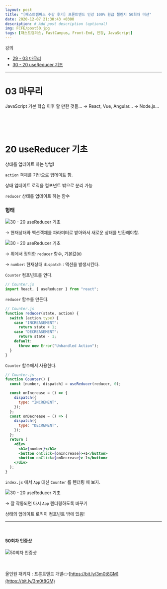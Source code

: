```yaml
---
layout: post
title: "[패스트캠퍼스 수강 후기] 프론트엔드 인강 100% 환급 챌린지 50회차 미션"
date: 2020-12-07 21:30:43 +0300
description: # Add post description (optional)
img: FCFE/post50.jpg
tags: [패스트캠퍼스, FastCampus, Front-End, 인강, JavaScript]
---
```


강의

- [29 - 03 마무리](#03-마무리)
- [30 - 20 useReducer 기초](#20-useReducer-기초)

---

# 03 마무리

JavaScript 기본 학습 이후 할 만한 것들...
→ React, Vue, Angular...
→ Node.js...
<br>
<br>
<br>
<br>
<br>

# 20 useReducer 기초

상태를 업데이트 하는 방법!

`action` 객체를 기반으로 업데이트 함.

상태 업데이트 로직을 컴포넌트 밖으로 분리 가능

`reducer` 상태를 업데이트 하는 함수

### 형태

![30 - 20 useReducer 기초]({{site.baseurl}}/assets/img/FCFE/post50-1.png)

→ 현재상태와 액션객체를 파라미터로 받아와서 새로운 상태를 반환해야함.

![30 - 20 useReducer 기초]({{site.baseurl}}/assets/img/FCFE/post50-2.png)

→ 위에서 정의한 `reducer` 함수, 기본값(`0`)

→ `number`: 현재상태 `dispatch` : 액션을 발생시킨다.

`Counter` 컴포넌트를 연다.

```jsx
// Counter.js
import React, { useReducer } from "react";
```

`reducer` 함수를 만든다.

```jsx
// Counter.js
function reducer(state, action) {
  switch (action.type) {
    case "INCREASEMENT":
      return state + 1;
    case "DECREASEMENT":
      return state - 1;
    default:
      throw new Error("Unhandled Action");
  }
}
```

`Counter` 함수에서 사용한다.

```jsx
// Counter.js
function Counter() {
  const [number, dispatch] = useReducer(reducer, 0);

  const onIncrease = () => {
    dispatch({
      type: "INCREMENT",
    });
  };
  const onDecrease = () => {
    dispatch({
      type: "DECREMENT",
    });
  };
  return (
    <div>
      <h1>{number}</h1>
      <button onClick={onIncrease}>+1</button>
      <button onClick={onDecrease}>-1</button>
    </div>
  );
}
```

`index.js` 에서 `App` 대신 `Counter` 를 렌더링 해 보자.

![30 - 20 useReducer 기초]({{site.baseurl}}/assets/img/FCFE/post50-3.png)

→ 잘 작동되면 다시 `App` 렌더링하도록 바꾸기

상태의 업데이트 로직이 컴포넌트 밖에 있음!

---

<br>

#### 50회차 인증샷

![50회차 인증샷]({{site.baseurl}}/assets/img/FCFE/post50.jpg)
<br>  
<br>

올인원 패키지 : 프론트엔드 개발👉[https://bit.ly/3m0t8GM](https://bit.ly/3m0t8GM)

